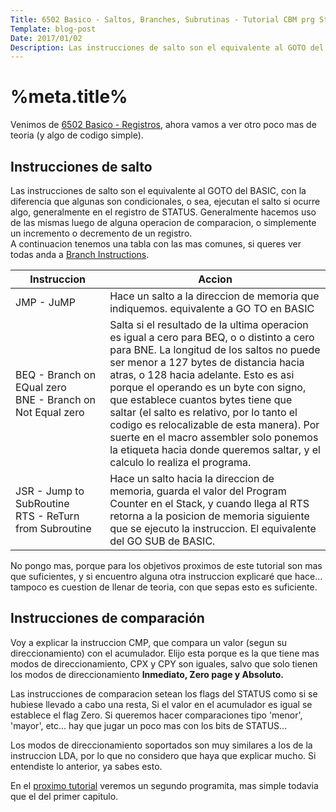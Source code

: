 ```yaml
---
Title: 6502 Basico - Saltos, Branches, Subrutinas - Tutorial CBM prg Studio
Template: blog-post
Date: 2017/01/02
Description: Las instrucciones de salto son el equivalente al GOTO del basic, con la diferencia que algunas son condicionales, o sea...
---
```


# %meta.title%

Venimos de [6502 Basico - Registros](%base_url%/blog/6502_01), ahora vamos a ver otro poco mas de teoria (y algo de codigo simple).

## Instrucciones de salto
Las instrucciones de salto son el equivalente al GOTO del BASIC, con la diferencia que algunas son condicionales, o sea, ejecutan el salto si ocurre algo, generalmente en el registro de STATUS. Generalmente hacemos uso de las mismas luego de alguna operacion de comparacion, o simplemente un incremento o decremento de un registro.  
A continuacion tenemos una tabla con las mas comunes, si queres ver todas anda a [Branch Instructions](http://www.6502.org/tutorials/6502opcodes.html#BRA).
    
<table style="width: 100%;">
    <thead>
        <tr>
            <th style="width: 30%;">Instruccion</th>
            <th style="width: 70%;">Accion</th>
        </tr>
    </thead>
    <tbody>
        <tr>
            <td>JMP - JuMP</td>
            <td>Hace un salto a la direccion de memoria que indiquemos. equivalente a GO TO en BASIC</td>
        </tr>
        <tr>
            <td>
                BEQ - Branch on EQual zero <br /> 
                BNE - Branch on Not Equal zero
            </td>
            <td>Salta si el resultado de la ultima operacion es igual a cero para BEQ, o o distinto a cero para BNE. La longitud de los saltos no puede ser menor a 127 bytes de distancia hacia atras, o 128 hacia adelante. Esto es asi porque el operando es un byte con signo, que establece cuantos bytes tiene que saltar (el salto es relativo, por lo tanto el codigo es relocalizable de esta manera). Por suerte en el macro assembler solo ponemos la etiqueta hacia donde queremos saltar, y el calculo lo realiza el programa.</td>
        </tr>
        <tr>
            <td>
                JSR - Jump to SubRoutine<br />
                RTS - ReTurn from Subroutine
            </td>
            <td>Hace un salto hacia la direccion de memoria, guarda el valor del Program Counter en el Stack, y cuando llega al RTS retorna a la posicion de memoria siguiente que se ejecuto la instruccion. El equivalente del GO SUB de BASIC.</td>
        </tr>
    </tbody>
</table>    

No pongo mas, porque para los objetivos proximos de este tutorial son mas que suficientes, y si encuentro alguna otra instruccion explicaré que hace... tampoco es cuestion de llenar de teoria, con que sepas esto es suficiente.  

## Instrucciones de comparación
Voy a explicar la instruccion CMP, que compara un valor (segun su direccionamiento) con el acumulador. Elijo esta porque es la que tiene mas modos de direccionamiento, CPX y CPY son iguales, salvo que solo tienen los modos de direccionamiento **Inmediato, Zero page y Absoluto.**
  
Las instrucciones de comparacion setean los flags del STATUS como si se hubiese llevado a cabo una resta, Si el valor en el acumulador es igual se establece el flag Zero. Si queremos hacer comparaciones tipo 'menor', 'mayor', etc... hay que jugar un poco mas con los bits de STATUS...

Los modos de direccionamiento soportados son muy similares a los de la instruccion LDA, por lo que no considero que haya que explicar mucho. Si entendiste lo anterior, ya sabes esto.

En el [proximo tutorial](%base_url%/blog/flashing_border) veremos un segundo programita, mas simple todavia que el del primer capitulo.
    
    
    
    
    
    
    
    
    
    
    
    
    
    
    
    
    
    
    
    
    